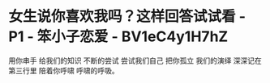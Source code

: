 # 女生说你喜欢我吗？这样回答试试看 - P1 - 笨小子恋爱 - BV1eC4y1H7hZ

用你串手 给我们的知识 不断的尝试 尝试我们自己 把你孤立 我们的演绎 深深记在第三行里 陪着你呼啸 呼啸的呼吸。

